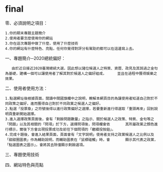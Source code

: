 # final
零、必須說明之項目：

    1.你的期末專題主題簡介
    2.使用者要怎麼使用你的網站
    3.你在這次專題中做了什麼，使用了什麼技術
    4.你的網站有什麼特色、亮點，任何你覺得對評分有幫助的都可以在這邊寫上去。

一、專題簡介─2020總統偏好：
       
       由於近日接近2020臺灣總統大選，因此想以諸位候選人之特質、資歷、政見及其說過之金句為基礎，建構一個可以讓使用者了解其對於候選人之偏好組成，     並且在過程中獲得娛樂之效果。
       
二、使用者使用方法：
       
    1.點選網址後根據頁面，閱讀中間國旗欄中之說明，瞭解本網頁目的為讓使用者知道自己對於不同政策之偏好，進而獲得自己對於不同政黨之候選人之偏好。
    2.點選「投票章」之符號後得以進行政策偏好之選擇，若要重新進行得選取「重頭再來」回到說明頁重新開始選擇。
    3.進入選擇政策頁面後，會有「剩餘問題數量」之指示、關於候選人之政策、特質、金句等之「問題」以及其相關的「問項」於下方，選擇問項後，問項欄會依       其所屬政黨之顏色進行標示，爾後下方會出現投票成功及前往下個問項的「繼續投按鈕」。
    4.完成十題後，會進入結果頁面，頁面會有「文字說明」使用者支持之政黨候選人之比例以及「甜甜圈圖表」作為輔助說明，而輔助圖表在「鼠標碰觸」時，會       顯示其代表之政黨，「點選圖表之圖示」，會將其去除僅顯示剩餘選項。
    
三、專題使用技術

四、網站特色與亮點
